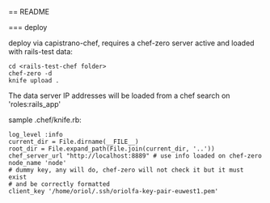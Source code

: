 == README

=== deploy

deploy via capistrano-chef, requires a chef-zero server active and loaded with
rails-test data:

```
cd <rails-test-chef folder>
chef-zero -d
knife upload .
```

The data server IP addresses will be loaded from a chef search on
'roles:rails_app'

sample .chef/knife.rb:

```
log_level :info
current_dir = File.dirname(__FILE__)
root_dir = File.expand_path(File.join(current_dir, '..'))
chef_server_url "http://localhost:8889" # use info loaded on chef-zero
node_name 'node'
# dummy key, any will do, chef-zero will not check it but it must exist
# and be correctly formatted
client_key '/home/oriol/.ssh/oriolfa-key-pair-euwest1.pem'
```

